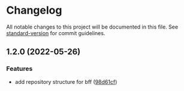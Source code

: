 # Changelog

All notable changes to this project will be documented in this file. See [standard-version](https://github.com/conventional-changelog/standard-version) for commit guidelines.

## 1.2.0 (2022-05-26)


### Features

* add repository structure for bff ([98d61cf](https://github.com/geekzdev/back_geekz_products/commits98d61cf513722a7cf29cf21dabc46ea94472c6c3))
